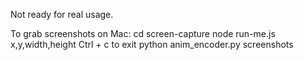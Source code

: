Not ready for real usage.

To grab screenshots on Mac:
cd screen-capture
node run-me.js x,y,width,height
Ctrl + c to exit
python anim_encoder.py screenshots
